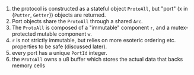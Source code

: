 1. the protocol is constructed as a stateful object `ProtoAll`,
	but "port" (x in {`Putter`, `Getter`}) objects are returned.
2. Port objects share the `ProtoAll` through a shared `Arc`.
3. The `ProtoAll` is composed of a "immutable" component `r`, and a mutex-protected
	mutable component `w`.
4. `r` is not strictly immutable, but relies on more esoteric ordering etc. 
	properties to be safe (discussed later).
5. every port has a unique `PortId` integer.
6. the `ProtoAll` owns a u8 buffer which stores the actual data that backs memory cells 